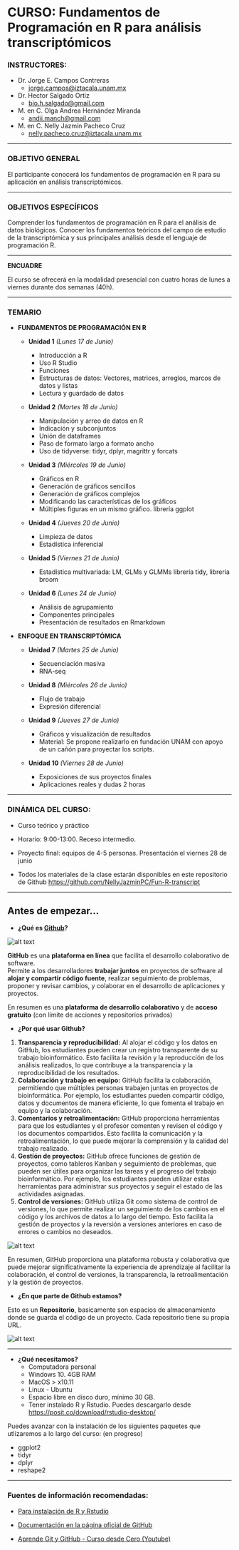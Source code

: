 # CURSO: Fundamentos de Programación en R para análisis transcriptómicos


### INSTRUCTORES:
- Dr. Jorge E. Campos Contreras
    - jorge.campos@iztacala.unam.mx
- Dr. Hector Salgado Ortiz
    - bio.h.salgado@gmail.com
- M. en C. Olga Andrea Hernández Miranda
    - andii.manch@gmail.com
- M. en C. Nelly Jazmín Pacheco Cruz
    - nelly.pacheco.cruz@iztacala.unam.mx
  
----- 
### OBJETIVO GENERAL 

El participante conocerá los fundamentos de programación en R para su aplicación en análisis transcriptómicos. 

---- 
### OBJETIVOS ESPECÍFICOS

Comprender los fundamentos de programación en R para el análisis de datos biológicos.
Conocer los fundamentos teóricos del campo de estudio de la transcriptómica y sus principales análisis desde el lenguaje de programación R.  

----

**ENCUADRE**    

El curso se ofrecerá en la modalidad presencial con cuatro horas de lunes a viernes durante dos semanas (40h).

---
### TEMARIO 

- **FUNDAMENTOS DE PROGRAMACIÓN EN R**
  - **Unidad 1** *(Lunes 17 de Junio)*
    - Introducción a R
    - Uso R Studio
    - Funciones
    - Estructuras de datos: Vectores, matrices, arreglos, marcos de datos y listas
    - Lectura y guardado de datos

  - **Unidad 2** *(Martes 18 de Junio)*
    - Manipulación y arreo de datos en R
    - Indicación y subconjuntos
    - Unión de dataframes
    - Paso de formato largo a formato ancho
    - Uso de tidyverse: tidyr, dplyr, magrittr y forcats

  - **Unidad 3** *(Miércoles 19 de Junio)*
    - Gráficos en R
    - Generación de gráficos sencillos
    - Generación de gráficos complejos
    - Modificando las características de los gráficos
    - Múltiples figuras en un mismo gráfico. librería ggplot

  - **Unidad 4** *(Jueves 20 de Junio)*
    - Limpieza de datos
    - Estadística inferencial 

  - **Unidad 5** *(Viernes 21 de Junio)*
    - Estadística multivariada: LM, GLMs y GLMMs librería tidy, librería broom 

  - **Unidad 6** *(Lunes 24 de Junio)*
    - Análisis de agrupamiento
    - Componentes principales
    - Presentación de resultados en Rmarkdown 

- **ENFOQUE EN TRANSCRIPTÓMICA**

  - **Unidad 7** *(Martes 25 de Junio)*
    - Secuenciación masiva
    - RNA-seq 

  - **Unidad 8** *(Miércoles 26 de Junio)*
    - Flujo de trabajo
    - Expresión diferencial

  - **Unidad 9** *(Jueves 27 de Junio)*
    - Gráficos y visualización de resultados
    - Material: Se propone realizarlo en fundación UNAM con apoyo de un cañón para proyectar los scripts.

  - **Unidad 10** *(Viernes 28 de Junio)*
    - Exposiciones de sus proyectos finales
    - Aplicaciones reales y dudas 2 horas
   
-----

### DINÁMICA DEL CURSO:

- Curso teórico y práctico
- Horario: 9:00-13:00. Receso intermedio.
- Proyecto final: equipos de 4-5 personas. Presentación el viernes 28 de junio

- Todos los materiales de la clase estarán disponibles en este repositorio de Github https://github.com/NellyJazminPC/Fun-R-transcript

---
## Antes de empezar...

- **¿Qué es [Github](https://github.com/)?**  

![alt text](image.png)

**GitHub** es una **plataforma en línea** que facilita el desarrollo colaborativo de software.  
Permite a los desarrolladores **trabajar juntos** en proyectos de software al **alojar y compartir código fuente**, realizar seguimiento de problemas, proponer y revisar cambios, y colaborar en el desarrollo de aplicaciones y proyectos.

En resumen es una **plataforma de desarrollo colaborativo** y de **acceso gratuito** (con límite de acciones y repositorios privados)

- **¿Por qué usar Github?**

1. **Transparencia y reproducibilidad:** Al alojar el código y los datos en GitHub, los estudiantes pueden crear un registro transparente de su trabajo bioinformático. Esto facilita la revisión y la reproducción de los análisis realizados, lo que contribuye a la transparencia y la reproducibilidad de los resultados.
1. **Colaboración y trabajo en equipo:** GitHub facilita la colaboración, permitiendo que múltiples personas trabajen juntas en proyectos de bioinformática. Por ejemplo, los estudiantes pueden compartir código, datos y documentos de manera eficiente, lo que fomenta el trabajo en equipo y la colaboración.
3. **Comentarios y retroalimentación:** GitHub proporciona herramientas para que los estudiantes y el profesor comenten y revisen el código y los documentos compartidos. Esto facilita la comunicación y la retroalimentación, lo que puede mejorar la comprensión y la calidad del trabajo realizado.
4. **Gestión de proyectos:** GitHub ofrece funciones de gestión de proyectos, como tableros Kanban y seguimiento de problemas, que pueden ser útiles para organizar las tareas y el progreso del trabajo bioinformático. Por ejemplo, los estudiantes pueden utilizar estas herramientas para administrar sus proyectos y seguir el estado de las actividades asignadas.
5. **Control de versiones:** GitHub utiliza Git como sistema de control de versiones, lo que permite realizar un seguimiento de los cambios en el código y los archivos de datos a lo largo del tiempo. Esto facilita la gestión de proyectos y la reversión a versiones anteriores en caso de errores o cambios no deseados.

![alt text](image-1.png)

En resumen, GitHub proporciona una plataforma robusta y colaborativa que puede mejorar significativamente la experiencia de aprendizaje al facilitar la colaboración, el control de versiones, la transparencia, la retroalimentación y la gestión de proyectos.

- **¿En que parte de Github estamos?**

Esto es un **Repositorio**, basicamente son espacios de almacenamiento donde se guarda el código de un proyecto. Cada repositorio tiene su propia URL.

![alt text](image-2.png)

---
- **¿Qué necesitamos?**
  - Computadora personal
  - Windows 10. 4GB RAM
  - MacOS  > x10.11
  - Linux - Ubuntu
  - Espacio libre en disco duro, mínimo 30 GB.
  - Tener instalado R y Rstudio. Puedes descargarlo desde https://posit.co/download/rstudio-desktop/


Puedes avanzar con la instalación de los siguientes paquetes que utlizaremos a lo largo del curso: (en progreso)
- ggplot2
- tidyr
- dplyr
- reshape2


---
### Fuentes de información recomendadas:
- [Para instalación de R y Rstudio](https://swcarpentry.github.io/r-novice-gapminder-es/index.html) 
- [Documentación en la página oficial de GitHub](https://docs.github.com/es)

- [Aprende Git y GitHub - Curso desde Cero (Youtube)](https://www.youtube.com/watch?v=mBYSUUnMt9M)
